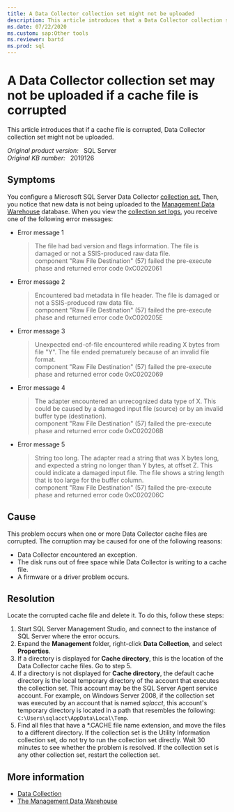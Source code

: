 ```yaml
---
title: A Data Collector collection set might not be uploaded
description: This article introduces that a Data Collector collection set might not be uploaded if a cache file is corrupted.
ms.date: 07/22/2020
ms.custom: sap:Other tools
ms.reviewer: bartd
ms.prod: sql
---
```

# A Data Collector collection set may not be uploaded if a cache file is corrupted

This article introduces that if a cache file is corrupted, Data Collector collection set might not be uploaded.

_Original product version:_ &nbsp;  SQL Server  
_Original KB number:_ &nbsp; 2019126

## Symptoms

You configure a Microsoft SQL Server Data Collector [collection set.](/previous-versions/sql/sql-server-2008-r2/bb677279(v=sql.105)) Then, you notice that new data is not being uploaded to the [Management Data Warehouse](/sql/relational-databases/data-collection/management-data-warehouse) database. When you view the [collection set logs](/sql/relational-databases/data-collection/view-collection-set-logs-sql-server-management-studio), you receive one of the following error messages:

- Error message 1

    > The file had bad version and flags information. The file is damaged or not a SSIS-produced raw data file.  
    component "Raw File Destination" (57) failed the pre-execute phase and returned error code 0xC0202061

- Error message 2

    > Encountered bad metadata in file header. The file is damaged or not a SSIS-produced raw data file.  
    component "Raw File Destination" (57) failed the pre-execute phase and returned error code 0xC020205E

- Error message 3

    > Unexpected end-of-file encountered while reading X bytes from file "Y". The file ended prematurely because of an invalid file format.  
    component "Raw File Destination" (57) failed the pre-execute phase and returned error code 0xC0202069

- Error message 4

    > The adapter encountered an unrecognized data type of X. This could be caused by a damaged input file (source) or by an invalid buffer type (destination).  
    component "Raw File Destination" (57) failed the pre-execute phase and returned error code 0xC020206B

- Error message 5

    > String too long. The adapter read a string that was X bytes long, and expected a string no longer than Y bytes, at offset Z. This could indicate a damaged input file. The file shows a string length that is too large for the buffer column.  
    component "Raw File Destination" (57) failed the pre-execute phase and returned error code 0xC020206C

## Cause

This problem occurs when one or more Data Collector cache files are corrupted. The corruption may be caused for one of the following reasons:

- Data Collector encountered an exception.
- The disk runs out of free space while Data Collector is writing to a cache file.
- A firmware or a driver problem occurs.

## Resolution

Locate the corrupted cache file and delete it. To do this, follow these steps:

1. Start SQL Server Management Studio, and connect to the instance of SQL Server where the error occurs.
2. Expand the **Management** folder, right-click **Data Collection**, and select **Properties**.
3. If a directory is displayed for **Cache directory**, this is the location of the Data Collector cache files. Go to step 5.
4. If a directory is not displayed for **Cache directory**, the default cache directory is the local temporary directory of the account that executes the collection set. This account may be the SQL Server Agent service account. For example, on Windows Server 2008, if the collection set was executed by an account that is named *sqlacct*, this account's temporary directory is located in a path that resembles the following: `C:\Users\sqlacct\AppData\Local\Temp`.
5. Find all files that have a *.CACHE file name extension, and move the files to a different directory. If the collection set is the Utility Information collection set, do not try to run the collection set directly. Wait 30 minutes to see whether the problem is resolved. If the collection set is any other collection set, restart the collection set.

## More information

- [Data Collection](/sql/relational-databases/data-collection/data-collection)
- [The Management Data Warehouse](/sql/relational-databases/data-collection/management-data-warehouse)
